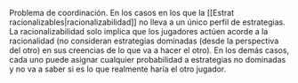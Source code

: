 Problema de coordinación.
En los casos en los que la [[Estrat racionalizables|racionalizabilidad]] no lleva a un único perfil de estrategias. La racionalizabilidad solo implica que los jugadores actúen acorde a la racionalidad (no consideran estrategias dominadas (desde la perspectiva del otro) en sus creencias de lo que va a hacer el otro). En los demás casos, cada uno puede asignar cualquier probabilidad a estrategias no dominadas y no va a saber si es lo que realmente haría el otro jugador.